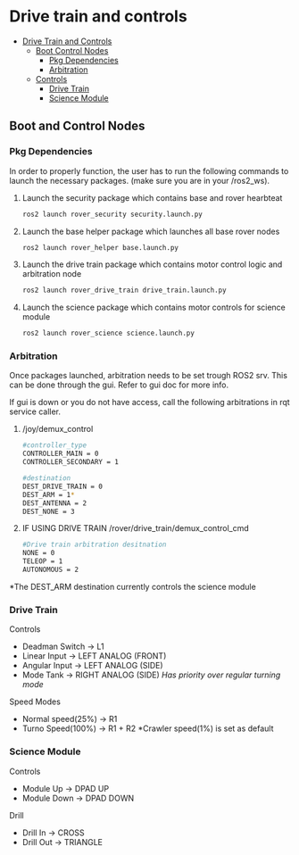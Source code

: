 # Drive train and controls

- [Drive Train and Controls](#drive-train-and-controls)
    - [Boot Control Nodes](#boot-ctrl-nodes)
        - [Pkg Dependencies](#pgk-dependencies)
        - [Arbitration](#arbitration)
    - [Controls](#controls)
        - [Drive Train](#drive-train)
        - [Science Module](#science-module)

## Boot and Control Nodes
### Pkg Dependencies

In order to properly function, the user has to run the following commands to launch the necessary packages. (make sure you are in your /ros2_ws).

1. Launch the security package which contains base and rover hearbteat
   ```Bash
   ros2 launch rover_security security.launch.py
   ```
2. Launch the base helper package which launches all base rover nodes
   ```Bash
   ros2 launch rover_helper base.launch.py
   ```
3. Launch the drive train package which contains motor control logic and arbitration node
   ```Bash
   ros2 launch rover_drive_train drive_train.launch.py
   ```
4. Launch the science package which contains motor controls for science module
   ```Bash
   ros2 launch rover_science science.launch.py
   ```

### Arbitration

Once packages launched, arbitration needs to be set trough ROS2 srv. This can be done through the gui. Refer to gui doc for more info.

If gui is down or you do not have access, call the following arbitrations in rqt service caller.

1. /joy/demux_control

   ```Bash
   #controller_type
   CONTROLLER_MAIN = 0 
   CONTROLLER_SECONDARY = 1

   #destination
   DEST_DRIVE_TRAIN = 0
   DEST_ARM = 1*
   DEST_ANTENNA = 2
   DEST_NONE = 3
   ```

2. IF USING DRIVE TRAIN /rover/drive_train/demux_control_cmd

   ```Bash
   #Drive train arbitration desitnation
   NONE = 0 
   TELEOP = 1
   AUTONOMOUS = 2
   ```
*The DEST_ARM destination currently controls the science module

### Drive Train
Controls
 - Deadman Switch -> L1
 - Linear Input -> LEFT ANALOG (FRONT)
 - Angular Input -> LEFT ANALOG (SIDE)
 - Mode Tank -> RIGHT ANALOG (SIDE) *Has priority over regular turning mode*

 Speed Modes
- Normal speed(25%) -> R1
- Turno Speed(100%) -> R1 + R2
*Crawler speed(1%) is set as default
 
 ### Science Module

Controls
 - Module Up -> DPAD UP
 - Module Down -> DPAD DOWN

Drill
 - Drill In ->  CROSS
 - Drill Out -> TRIANGLE
